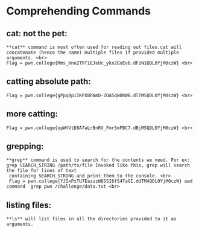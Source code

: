 # Comprehending Commands
## cat: not the pet: <br>
    **cat** command is most often used for reading out files.cat will concatenate (hence the name) multiple files if provided multiple arguments. <br>
    Flag = pwn.college{Mms_Hne2ThTiEJeUc_ykx2GxEvb.dFzN1QDL0YjM0czW} <br>
## catting absolute path: <br>
    Flag = pwn.college{gPpqBpiIKPXBhNmD-ZOA5qN0RWB.dlTM5QDL0YjM0czW} <br>
## more catting: <br>
    Flag = pwn.college{opWYVtD8A7aLrBnRV_FmrSmFBC7.dBjM5QDL0YjM0czW} <br>
## grepping: <br>
    **grep** command is used to search for the contents we need. For ex: grep SEARCH_STRING /path/to/file Invoked like this, grep will search the file for lines of text 
     containing SEARCH_STRING and print them to the console. <br>
     Flag = pwn.college{YJIxPxTU7EazzzW8S5I6fS4TaGI.ddTM4QDL0YjM0czW} ued command  grep pwn /challenge/data.txt <br>
## listing files: <br>
    **ls** will list files in all the directories provided to it as arguments. 
    

